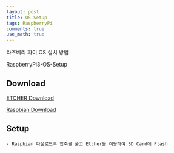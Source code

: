 ```yaml
---
layout: post
title: OS Setup
tags: RaspberryPi
comments: true
use_math: true
---
```


라즈베리 파이 OS 설치 방법

RaspberryPi3-OS-Setup

## Download

[ETCHER Download](https://etcher.io/)

[Raspbian Download](https://www.raspberrypi.org/downloads/)

## Setup
	- Raspbian 다운로드후 압축을 풀고 Etcher을 이용하여 SD Card에 Flash